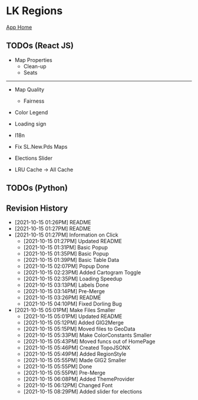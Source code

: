 # LK Regions

[App Home](https://nuuuwan.github.io/lk_regions)

## TODOs (React JS)
* Map Properties
  * Clean-up
  * Seats

---  

* Map Quality
  * Fairness

* Color Legend

* Loading sign

* I18n

* Fix SL.New.Pds Maps

* Elections Slider

* LRU Cache -> All Cache

## TODOs (Python)

## Revision History
  *  [2021-10-15 01:26PM] README
  *  [2021-10-15 01:27PM] README
* [2021-10-15 01:27PM] Information on Click
  *  [2021-10-15 01:27PM] Updated README
  *  [2021-10-15 01:31PM] Basic Popup
  *  [2021-10-15 01:35PM] Basic Popup
  *  [2021-10-15 01:39PM] Basic Table Data
  *  [2021-10-15 02:07PM] Popup Done
  *  [2021-10-15 02:23PM] Added Cartogram Toggle
  *  [2021-10-15 02:35PM] Loading Speedup
  *  [2021-10-15 03:13PM] Labels Done
  *  [2021-10-15 03:14PM] Pre-Merge
  *  [2021-10-15 03:26PM] README
  *  [2021-10-15 04:10PM] Fixed Dorling Bug
* [2021-10-15 05:01PM] Make Files Smaller
  *  [2021-10-15 05:01PM] Updated README
  *  [2021-10-15 05:12PM] Added GIG2Merge
  *  [2021-10-15 05:15PM] Moved files to GeoData
  *  [2021-10-15 05:33PM] Make ColorConstants Smaller
  *  [2021-10-15 05:43PM] Moved funcs out of HomePage
  *  [2021-10-15 05:46PM] Created TopoJSONX
  *  [2021-10-15 05:49PM] Added RegionStyle
  *  [2021-10-15 05:55PM] Made GIG2 Smaller
  *  [2021-10-15 05:55PM] Done
  *  [2021-10-15 05:55PM] Pre-Merge
  *  [2021-10-15 06:08PM] Added ThemeProvider
  *  [2021-10-15 06:12PM] Changed Font
  *  [2021-10-15 08:29PM] Added slider for elections

